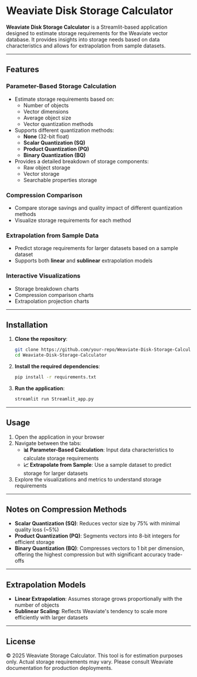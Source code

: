 # Weaviate Disk Storage Calculator

**Weaviate Disk Storage Calculator** is a Streamlit-based application designed to estimate storage requirements for the Weaviate vector database. It provides insights into storage needs based on data characteristics and allows for extrapolation from sample datasets.

---

## Features

### Parameter-Based Storage Calculation
- Estimate storage requirements based on:
  - Number of objects
  - Vector dimensions
  - Average object size
  - Vector quantization methods
- Supports different quantization methods:
  - **None** (32-bit float)
  - **Scalar Quantization (SQ)**
  - **Product Quantization (PQ)**
  - **Binary Quantization (BQ)**
- Provides a detailed breakdown of storage components:
  - Raw object storage
  - Vector storage
  - Searchable properties storage

### Compression Comparison
- Compare storage savings and quality impact of different quantization methods
- Visualize storage requirements for each method

### Extrapolation from Sample Data
- Predict storage requirements for larger datasets based on a sample dataset
- Supports both **linear** and **sublinear** extrapolation models

### Interactive Visualizations
- Storage breakdown charts
- Compression comparison charts
- Extrapolation projection charts

---

## Installation

1. **Clone the repository**:
   ```bash
   git clone https://github.com/your-repo/Weaviate-Disk-Storage-Calculator.git
   cd Weaviate-Disk-Storage-Calculator
   ```

2. **Install the required dependencies**:
   ```bash
   pip install -r requirements.txt
   ```

3. **Run the application**:
   ```bash
   streamlit run Streamlit_app.py
   ```

---

## Usage

1. Open the application in your browser
2. Navigate between the tabs:
   - **📊 Parameter-Based Calculation**: Input data characteristics to calculate storage requirements
   - **📈 Extrapolate from Sample**: Use a sample dataset to predict storage for larger datasets
3. Explore the visualizations and metrics to understand storage requirements

---

## Notes on Compression Methods

- **Scalar Quantization (SQ)**: Reduces vector size by 75% with minimal quality loss (~5%)
- **Product Quantization (PQ)**: Segments vectors into 8-bit integers for efficient storage
- **Binary Quantization (BQ)**: Compresses vectors to 1 bit per dimension, offering the highest compression but with significant accuracy trade-offs

---

## Extrapolation Models

- **Linear Extrapolation**: Assumes storage grows proportionally with the number of objects
- **Sublinear Scaling**: Reflects Weaviate's tendency to scale more efficiently with larger datasets

---

## License

© 2025 Weaviate Storage Calculator. This tool is for estimation purposes only. Actual storage requirements may vary. Please consult Weaviate documentation for production deployments.

